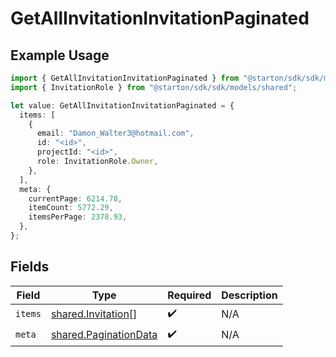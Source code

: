 # GetAllInvitationInvitationPaginated

## Example Usage

```typescript
import { GetAllInvitationInvitationPaginated } from "@starton/sdk/sdk/models/operations";
import { InvitationRole } from "@starton/sdk/sdk/models/shared";

let value: GetAllInvitationInvitationPaginated = {
  items: [
    {
      email: "Damon_Walter3@hotmail.com",
      id: "<id>",
      projectId: "<id>",
      role: InvitationRole.Owner,
    },
  ],
  meta: {
    currentPage: 6214.78,
    itemCount: 5772.29,
    itemsPerPage: 2378.93,
  },
};
```

## Fields

| Field                                                                 | Type                                                                  | Required                                                              | Description                                                           |
| --------------------------------------------------------------------- | --------------------------------------------------------------------- | --------------------------------------------------------------------- | --------------------------------------------------------------------- |
| `items`                                                               | [shared.Invitation](../../../sdk/models/shared/invitation.md)[]       | :heavy_check_mark:                                                    | N/A                                                                   |
| `meta`                                                                | [shared.PaginationData](../../../sdk/models/shared/paginationdata.md) | :heavy_check_mark:                                                    | N/A                                                                   |
